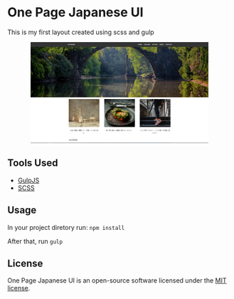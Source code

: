 
# One Page Japanese UI

This is my first layout created using scss and gulp

<p align="center"><img src="src/assets/images/images/preview.jpeg" width="400px"/></p>

## Tools Used

- [GulpJS](https://gulpjs.com/)
- [SCSS](https://sass-lang.com/)

## Usage
In your project diretory run:
`npm install`

After that, run 
`gulp`

## License

One Page Japanese UI is an open-source software licensed under the [MIT license](https://opensource.org/licenses/MIT).
